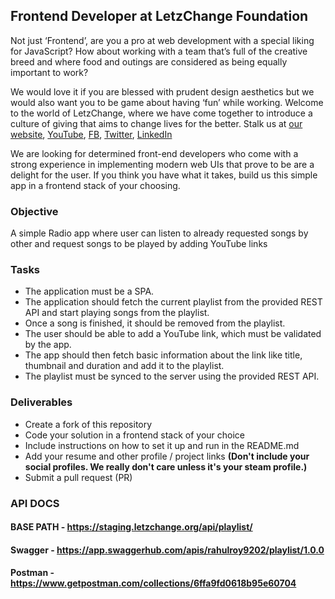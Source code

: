 ## Frontend Developer at LetzChange Foundation

Not just ‘Frontend’, are you a pro at web development with a special liking for JavaScript? How about working with a team that’s full of the creative breed and where food and outings are considered as being equally important to work?

We would love it if you are blessed with prudent design aesthetics but we would also want you to be game about having ‘fun’ while working. Welcome to the world of LetzChange, where we have come together to introduce a culture of giving that aims to change lives for the better.
Stalk us at [our website](https://letzchange.org), [YouTube](https://www.youtube.com/user/LetzChange), [FB](https://facebook.com/LetzChange), [Twitter](https://twitter.com/letz_change), [LinkedIn](https://www.linkedin.com/company/letzchange-org)

We are looking for determined front-end developers who come with a strong experience in implementing modern web UIs that prove to be are a delight for the user. If you think you have what it takes, build us this simple app in a frontend stack of your choosing.

### Objective
A simple Radio app where user can listen to already requested songs by other and request songs to be played by adding YouTube links

### Tasks
- The application must be a SPA.
- The application should fetch the current playlist from the provided REST API and start playing songs from the playlist.
- Once a song is finished, it should be removed from the playlist.
- The user should be able to add a YouTube link, which must be validated by the app.
- The app should then fetch basic information about the link like title, thumbnail and duration and add it to the playlist.
- The playlist must be synced to the server using the provided REST API. 

### Deliverables
- Create a fork of this repository
- Code your solution in a frontend stack of your choice
- Include instructions on how to set it up and run in the README.md
- Add your resume and other profile / project links **(Don't include your social profiles. We really don't care unless it's your steam profile.)**
- Submit a pull request (PR)

### API DOCS
#### BASE PATH - https://staging.letzchange.org/api/playlist/

#### Swagger - https://app.swaggerhub.com/apis/rahulroy9202/playlist/1.0.0
#### Postman - https://www.getpostman.com/collections/6ffa9fd0618b95e60704
